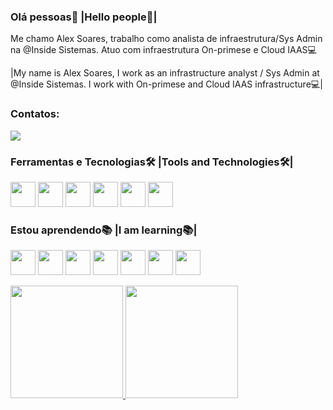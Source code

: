 ### Olá pessoas🤝 |Hello people🤝|

Me chamo Alex Soares, trabalho como analista de infraestrutura/Sys Admin na @Inside Sistemas. Atuo com infraestrutura On-primese e Cloud IAAS💻

|My name is Alex Soares, I work as an infrastructure analyst / Sys Admin at @Inside Sistemas. I work with On-primese and Cloud IAAS infrastructure💻|

### Contatos:

<div>
<a href="https://www.linkedin.com/in/alex-alves-soares-96831a1a6/" target="_blank"><img src="https://img.shields.io/badge/-LinkedIn-%230077B5?style=for-the-    badge&logo=linkedin&logoColor=white" target="_blank"></a>   
</div>

### Ferramentas e Tecnologias🛠 |Tools and Technologies🛠|
<p float="left">
 <img src="https://cdn.jsdelivr.net/gh/devicons/devicon/icons/git/git-original.svg" width="40" height="40"/>
 <img src="https://cdn.jsdelivr.net/gh/devicons/devicon/icons/gitlab/gitlab-original.svg" width="40" height="40"/>
 <img src="https://img.icons8.com/ios-glyphs/30/ffffff/github.png" width="40" height="40"/>
 <img src="https://img.icons8.com/color/48/000000/microsoft-sql-server.png" width="40" height="40"/>
 <img src="https://cdn.jsdelivr.net/gh/devicons/devicon/icons/html5/html5-original.svg" width="40" height="40" />
 <img src="https://cdn.jsdelivr.net/gh/devicons/devicon/icons/css3/css3-original.svg" width="40" height="40"/>
</p>


### Estou aprendendo📚 |I am learning📚|
<p float="left">
 <img src="https://cdn.jsdelivr.net/gh/devicons/devicon/icons/vagrant/vagrant-original.svg" width="40" height="40"/>
 <img src="https://img.icons8.com/fluency/48/000000/ansible.png" width="40" height="40"/>
 <img src="https://cdn.jsdelivr.net/gh/devicons/devicon/icons/googlecloud/googlecloud-original.svg" width="40" height="40"/>
 <img src="https://cdn.jsdelivr.net/gh/devicons/devicon/icons/docker/docker-original.svg" width="40" height="40"/>
 <img src="https://cdn.jsdelivr.net/gh/devicons/devicon/icons/kubernetes/kubernetes-plain.svg" width="40" height="40" />
 <img src="https://cdn.jsdelivr.net/gh/devicons/devicon/icons/amazonwebservices/amazonwebservices-original.svg" width="40" height="40"/>
 <img src="https://img.icons8.com/color/48/000000/terraform.png"width="40" height="40"/>
</p>

<div>
 <a href="https://github.com/So4resAlex">
 <img height="180em" src="https://github-readme-stats.vercel.app/api/top-langs/?username=So4resAlex&layout=compact&langs_count=7&theme=dracula"/>
 <img height="180em" src="https://github-readme-stats.vercel.app/api?username=So4resAlex&show_icons=true&theme=dracula&include_all_commits=true&count_private=true"/>
</div>
